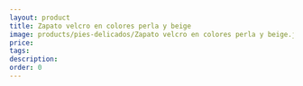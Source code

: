 ```yaml
---
layout: product
title: Zapato velcro en colores perla y beige
image: products/pies-delicados/Zapato velcro en colores perla y beige.jpeg
price: 
tags: 
description: 
order: 0
---
```

